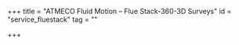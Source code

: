 +++
title = "ATMECO Fluid Motion – Flue Stack-360-3D Surveys"
id = "service_fluestack"
tag = ""

+++


